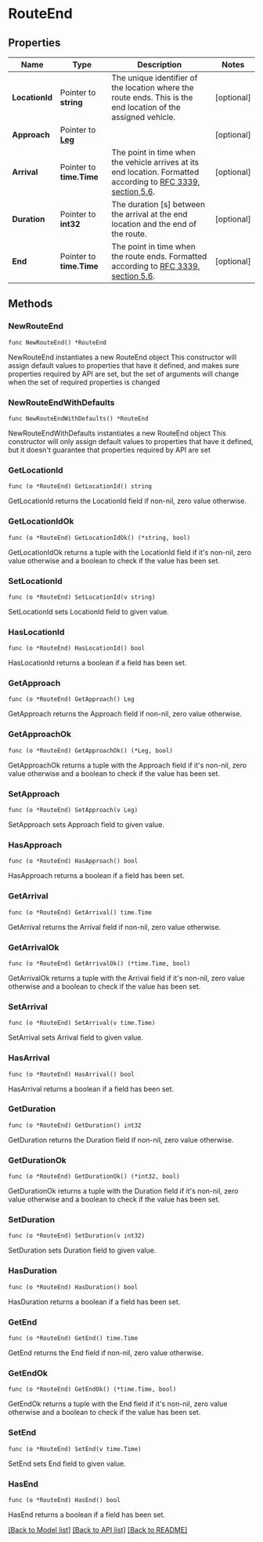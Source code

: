 # RouteEnd

## Properties

Name | Type | Description | Notes
------------ | ------------- | ------------- | -------------
**LocationId** | Pointer to **string** | The unique identifier of the location where the route ends. This is the end location of the assigned vehicle. | [optional] 
**Approach** | Pointer to [**Leg**](Leg.md) |  | [optional] 
**Arrival** | Pointer to **time.Time** | The point in time when the vehicle arrives at its end location. Formatted according to [RFC 3339, section 5.6](https://tools.ietf.org/html/rfc3339#section-5.6). | [optional] 
**Duration** | Pointer to **int32** | The duration [s] between the arrival at the end location and the end of the route. | [optional] 
**End** | Pointer to **time.Time** | The point in time when the route ends. Formatted according to [RFC 3339, section 5.6](https://tools.ietf.org/html/rfc3339#section-5.6). | [optional] 

## Methods

### NewRouteEnd

`func NewRouteEnd() *RouteEnd`

NewRouteEnd instantiates a new RouteEnd object
This constructor will assign default values to properties that have it defined,
and makes sure properties required by API are set, but the set of arguments
will change when the set of required properties is changed

### NewRouteEndWithDefaults

`func NewRouteEndWithDefaults() *RouteEnd`

NewRouteEndWithDefaults instantiates a new RouteEnd object
This constructor will only assign default values to properties that have it defined,
but it doesn't guarantee that properties required by API are set

### GetLocationId

`func (o *RouteEnd) GetLocationId() string`

GetLocationId returns the LocationId field if non-nil, zero value otherwise.

### GetLocationIdOk

`func (o *RouteEnd) GetLocationIdOk() (*string, bool)`

GetLocationIdOk returns a tuple with the LocationId field if it's non-nil, zero value otherwise
and a boolean to check if the value has been set.

### SetLocationId

`func (o *RouteEnd) SetLocationId(v string)`

SetLocationId sets LocationId field to given value.

### HasLocationId

`func (o *RouteEnd) HasLocationId() bool`

HasLocationId returns a boolean if a field has been set.

### GetApproach

`func (o *RouteEnd) GetApproach() Leg`

GetApproach returns the Approach field if non-nil, zero value otherwise.

### GetApproachOk

`func (o *RouteEnd) GetApproachOk() (*Leg, bool)`

GetApproachOk returns a tuple with the Approach field if it's non-nil, zero value otherwise
and a boolean to check if the value has been set.

### SetApproach

`func (o *RouteEnd) SetApproach(v Leg)`

SetApproach sets Approach field to given value.

### HasApproach

`func (o *RouteEnd) HasApproach() bool`

HasApproach returns a boolean if a field has been set.

### GetArrival

`func (o *RouteEnd) GetArrival() time.Time`

GetArrival returns the Arrival field if non-nil, zero value otherwise.

### GetArrivalOk

`func (o *RouteEnd) GetArrivalOk() (*time.Time, bool)`

GetArrivalOk returns a tuple with the Arrival field if it's non-nil, zero value otherwise
and a boolean to check if the value has been set.

### SetArrival

`func (o *RouteEnd) SetArrival(v time.Time)`

SetArrival sets Arrival field to given value.

### HasArrival

`func (o *RouteEnd) HasArrival() bool`

HasArrival returns a boolean if a field has been set.

### GetDuration

`func (o *RouteEnd) GetDuration() int32`

GetDuration returns the Duration field if non-nil, zero value otherwise.

### GetDurationOk

`func (o *RouteEnd) GetDurationOk() (*int32, bool)`

GetDurationOk returns a tuple with the Duration field if it's non-nil, zero value otherwise
and a boolean to check if the value has been set.

### SetDuration

`func (o *RouteEnd) SetDuration(v int32)`

SetDuration sets Duration field to given value.

### HasDuration

`func (o *RouteEnd) HasDuration() bool`

HasDuration returns a boolean if a field has been set.

### GetEnd

`func (o *RouteEnd) GetEnd() time.Time`

GetEnd returns the End field if non-nil, zero value otherwise.

### GetEndOk

`func (o *RouteEnd) GetEndOk() (*time.Time, bool)`

GetEndOk returns a tuple with the End field if it's non-nil, zero value otherwise
and a boolean to check if the value has been set.

### SetEnd

`func (o *RouteEnd) SetEnd(v time.Time)`

SetEnd sets End field to given value.

### HasEnd

`func (o *RouteEnd) HasEnd() bool`

HasEnd returns a boolean if a field has been set.


[[Back to Model list]](../README.md#documentation-for-models) [[Back to API list]](../README.md#documentation-for-api-endpoints) [[Back to README]](../README.md)


